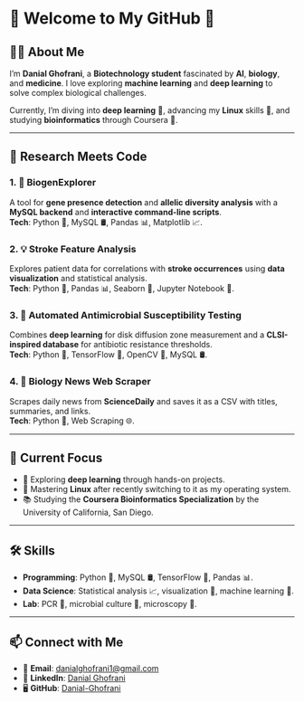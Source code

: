 # 🌟 Welcome to My GitHub 👋  

## 👨‍🔬 About Me  
I’m **Danial Ghofrani**, a **Biotechnology student** fascinated by **AI**, **biology**, and **medicine**. I love exploring **machine learning** and **deep learning** to solve complex biological challenges.  

Currently, I’m diving into **deep learning** 🧠, advancing my **Linux** skills 🐧, and studying **bioinformatics** through Coursera 🧬.  

---

## 🧪 Research Meets Code  

### 1. 🧬 BiogenExplorer  
A tool for **gene presence detection** and **allelic diversity analysis** with a **MySQL backend** and **interactive command-line scripts**.  
**Tech**: Python 🐍, MySQL 🛢️, Pandas 📊, Matplotlib 📈.  

### 2. 💡 Stroke Feature Analysis  
Explores patient data for correlations with **stroke occurrences** using **data visualization** and statistical analysis.  
**Tech**: Python 🐍, Pandas 📊, Seaborn 🎨, Jupyter Notebook 📒.  

### 3. 🦠 Automated Antimicrobial Susceptibility Testing  
Combines **deep learning** for disk diffusion zone measurement and a **CLSI-inspired database** for antibiotic resistance thresholds.  
**Tech**: Python 🐍, TensorFlow 🧠, OpenCV 📸, MySQL 🛢️.  

### 4. 📰 Biology News Web Scraper  
Scrapes daily news from **ScienceDaily** and saves it as a CSV with titles, summaries, and links.  
**Tech**: Python 🐍, Web Scraping 🌐.  

---

## 🎯 Current Focus  
- 🌌 Exploring **deep learning** through hands-on projects.  
- 🐧 Mastering **Linux** after recently switching to it as my operating system.  
- 📚 Studying the **Coursera Bioinformatics Specialization** by the University of California, San Diego.  

---

## 🛠️ Skills  
- **Programming**: Python 🐍, MySQL 🛢️, TensorFlow 🧠, Pandas 📊.  
- **Data Science**: Statistical analysis 📈, visualization 🎨, machine learning 🤖.  
- **Lab**: PCR 🧪, microbial culture 🧫, microscopy 🔬.  

---

## 📫 Connect with Me  
- 📧 **Email**: [danialghofrani1@gmail.com](mailto:danialghofrani1@gmail.com)  
- 🔗 **LinkedIn**: [Danial Ghofrani](https://www.linkedin.com/in/danial-ghofrani-611ba5265)  
- 🖥️ **GitHub**: [Danial-Ghofrani](https://github.com/Danial-Ghofrani)  
